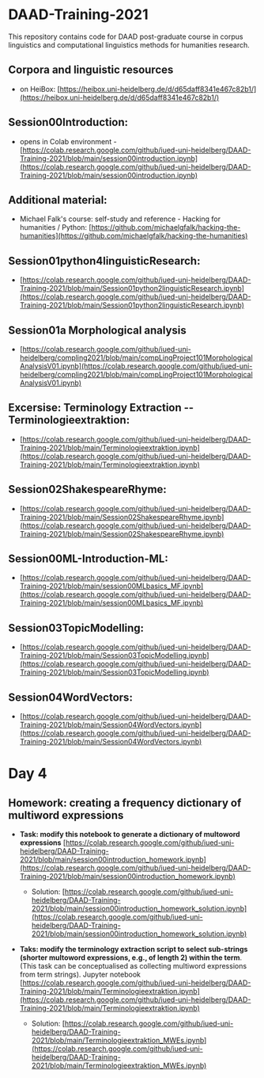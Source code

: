 # DAAD-Training-2021

This repository contains code for DAAD post-graduate course in corpus linguistics and computational linguistics methods for humanities research.

## Corpora and linguistic resources 
- on HeiBox: [https://heibox.uni-heidelberg.de/d/d65daff8341e467c82b1/](https://heibox.uni-heidelberg.de/d/d65daff8341e467c82b1/)

## Session00Introduction: 
- opens in Colab environment - [https://colab.research.google.com/github/iued-uni-heidelberg/DAAD-Training-2021/blob/main/session00introduction.ipynb](https://colab.research.google.com/github/iued-uni-heidelberg/DAAD-Training-2021/blob/main/session00introduction.ipynb)

## Additional material: 
- Michael Falk's course: self-study and reference - Hacking for humanities / Python: [https://github.com/michaelgfalk/hacking-the-humanities](https://github.com/michaelgfalk/hacking-the-humanities)

## Session01python4linguisticResearch: 
- [https://colab.research.google.com/github/iued-uni-heidelberg/DAAD-Training-2021/blob/main/Session01python2linguisticResearch.ipynb](https://colab.research.google.com/github/iued-uni-heidelberg/DAAD-Training-2021/blob/main/Session01python2linguisticResearch.ipynb)

## Session01a Morphological analysis
- [https://colab.research.google.com/github/iued-uni-heidelberg/compling2021/blob/main/compLingProject101MorphologicalAnalysisV01.ipynb](https://colab.research.google.com/github/iued-uni-heidelberg/compling2021/blob/main/compLingProject101MorphologicalAnalysisV01.ipynb)

## Excersise: Terminology Extraction -- Terminologieextraktion:
- [https://colab.research.google.com/github/iued-uni-heidelberg/DAAD-Training-2021/blob/main/Terminologieextraktion.ipynb](https://colab.research.google.com/github/iued-uni-heidelberg/DAAD-Training-2021/blob/main/Terminologieextraktion.ipynb)

## Session02ShakespeareRhyme: 
- [https://colab.research.google.com/github/iued-uni-heidelberg/DAAD-Training-2021/blob/main/Session02ShakespeareRhyme.ipynb](https://colab.research.google.com/github/iued-uni-heidelberg/DAAD-Training-2021/blob/main/Session02ShakespeareRhyme.ipynb)

## Session00ML-Introduction-ML:
- [https://colab.research.google.com/github/iued-uni-heidelberg/DAAD-Training-2021/blob/main/session00MLbasics_MF.ipynb](https://colab.research.google.com/github/iued-uni-heidelberg/DAAD-Training-2021/blob/main/session00MLbasics_MF.ipynb)

## Session03TopicModelling: 
- [https://colab.research.google.com/github/iued-uni-heidelberg/DAAD-Training-2021/blob/main/Session03TopicModelling.ipynb](https://colab.research.google.com/github/iued-uni-heidelberg/DAAD-Training-2021/blob/main/Session03TopicModelling.ipynb)

## Session04WordVectors: 
- [https://colab.research.google.com/github/iued-uni-heidelberg/DAAD-Training-2021/blob/main/Session04WordVectors.ipynb](https://colab.research.google.com/github/iued-uni-heidelberg/DAAD-Training-2021/blob/main/Session04WordVectors.ipynb)


# Day 4
## Homework: creating a frequency dictionary of multiword expressions
- **Task: modify this notebook to generate a dictionary of multoword expressions** [https://colab.research.google.com/github/iued-uni-heidelberg/DAAD-Training-2021/blob/main/session00introduction_homework.ipynb](https://colab.research.google.com/github/iued-uni-heidelberg/DAAD-Training-2021/blob/main/session00introduction_homework.ipynb)
  - Solution: [https://colab.research.google.com/github/iued-uni-heidelberg/DAAD-Training-2021/blob/main/session00introduction_homework_solution.ipynb](https://colab.research.google.com/github/iued-uni-heidelberg/DAAD-Training-2021/blob/main/session00introduction_homework_solution.ipynb)


- **Taks: modify the terminology extraction script to select sub-strings (shorter multoword expressions, e.g., of length 2) within the term**. (This task can be conceptualised as collecting multiword expressions from term strings). Jupyter notebook [https://colab.research.google.com/github/iued-uni-heidelberg/DAAD-Training-2021/blob/main/Terminologieextraktion.ipynb](https://colab.research.google.com/github/iued-uni-heidelberg/DAAD-Training-2021/blob/main/Terminologieextraktion.ipynb)
  - Solution: [https://colab.research.google.com/github/iued-uni-heidelberg/DAAD-Training-2021/blob/main/Terminologieextraktion_MWEs.ipynb](https://colab.research.google.com/github/iued-uni-heidelberg/DAAD-Training-2021/blob/main/Terminologieextraktion_MWEs.ipynb)


